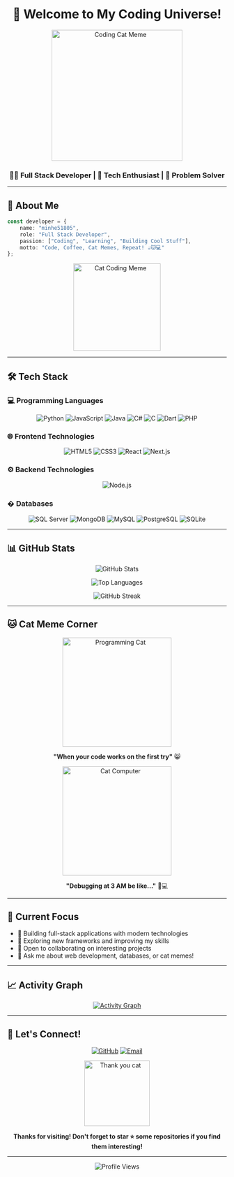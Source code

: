 <div align="center">
  
# 🚀 Welcome to My Coding Universe! 
<img src="https://media.giphy.com/media/l0HlQ7LRalQqdWfao/giphy.gif" width="300" alt="Coding Cat Meme"/>

### 👨‍💻 Full Stack Developer | 🎯 Tech Enthusiast | 🌟 Problem Solver

</div>

---

## 🐾 About Me

```typescript
const developer = {
    name: "minhe51805",
    role: "Full Stack Developer",
    passion: ["Coding", "Learning", "Building Cool Stuff"],
    motto: "Code, Coffee, Cat Memes, Repeat! ☕🐱💻"
};
```

<div align="center">
  <img src="https://media.giphy.com/media/JIX9t2j0ZTN9S/giphy.gif" width="200" alt="Cat Coding Meme"/>
</div>

---

## 🛠️ Tech Stack

### 💻 Programming Languages
<p align="center">
  <img src="https://img.shields.io/badge/Python-3776AB?style=for-the-badge&logo=python&logoColor=white" alt="Python"/>
  <img src="https://img.shields.io/badge/JavaScript-F7DF1E?style=for-the-badge&logo=javascript&logoColor=black" alt="JavaScript"/>
  <img src="https://img.shields.io/badge/Java-ED8B00?style=for-the-badge&logo=openjdk&logoColor=white" alt="Java"/>
  <img src="https://img.shields.io/badge/C%23-239120?style=for-the-badge&logo=c-sharp&logoColor=white" alt="C#"/>
  <img src="https://img.shields.io/badge/C-00599C?style=for-the-badge&logo=c&logoColor=white" alt="C"/>
  <img src="https://img.shields.io/badge/Dart-0175C2?style=for-the-badge&logo=dart&logoColor=white" alt="Dart"/>
  <img src="https://img.shields.io/badge/PHP-777BB4?style=for-the-badge&logo=php&logoColor=white" alt="PHP"/>
</p>

### 🌐 Frontend Technologies
<p align="center">
  <img src="https://img.shields.io/badge/HTML5-E34F26?style=for-the-badge&logo=html5&logoColor=white" alt="HTML5"/>
  <img src="https://img.shields.io/badge/CSS3-1572B6?style=for-the-badge&logo=css3&logoColor=white" alt="CSS3"/>
  <img src="https://img.shields.io/badge/React-20232A?style=for-the-badge&logo=react&logoColor=61DAFB" alt="React"/>
  <img src="https://img.shields.io/badge/Next.js-000000?style=for-the-badge&logo=nextdotjs&logoColor=white" alt="Next.js"/>
</p>

### ⚙️ Backend Technologies
<p align="center">
  <img src="https://img.shields.io/badge/Node.js-43853D?style=for-the-badge&logo=node.js&logoColor=white" alt="Node.js"/>
</p>

### �️ Databases
<p align="center">
  <img src="https://img.shields.io/badge/Microsoft%20SQL%20Server-CC2927?style=for-the-badge&logo=microsoft%20sql%20server&logoColor=white" alt="SQL Server"/>
  <img src="https://img.shields.io/badge/MongoDB-4EA94B?style=for-the-badge&logo=mongodb&logoColor=white" alt="MongoDB"/>
  <img src="https://img.shields.io/badge/MySQL-005C84?style=for-the-badge&logo=mysql&logoColor=white" alt="MySQL"/>
  <img src="https://img.shields.io/badge/PostgreSQL-316192?style=for-the-badge&logo=postgresql&logoColor=white" alt="PostgreSQL"/>
  <img src="https://img.shields.io/badge/SQLite-07405E?style=for-the-badge&logo=sqlite&logoColor=white" alt="SQLite"/>
</p>

---

## 📊 GitHub Stats

<div align="center">
  
![GitHub Stats](https://github-readme-stats.vercel.app/api?username=minhe51805&show_icons=true&theme=radical&hide_border=true&bg_color=0d1117)

![Top Languages](https://github-readme-stats.vercel.app/api/top-langs/?username=minhe51805&layout=compact&theme=radical&hide_border=true&bg_color=0d1117)

![GitHub Streak](https://github-readme-streak-stats.herokuapp.com/?user=minhe51805&theme=radical&hide_border=true&background=0d1117)

</div>

---

## 🐱 Cat Meme Corner

<div align="center">
  <img src="https://media.giphy.com/media/13HgwGsXF0aiGY/giphy.gif" width="250" alt="Programming Cat"/>
  
  **"When your code works on the first try"** 😸
  
  <img src="https://media.giphy.com/media/LmNwrBhejkK9EFP504/giphy.gif" width="250" alt="Cat Computer"/>
  
  **"Debugging at 3 AM be like..."** 🌙💻
</div>

---

## 🎯 Current Focus

- 🔭 Building full-stack applications with modern technologies
- 🌱 Exploring new frameworks and improving my skills
- 👯 Open to collaborating on interesting projects
- 💬 Ask me about web development, databases, or cat memes!

---

## 📈 Activity Graph

<div align="center">
  
[![Activity Graph](https://github-readme-activity-graph.vercel.app/graph?username=minhe51805&theme=react-dark&hide_border=true&bg_color=0d1117)](https://github.com/ashutosh00710/github-readme-activity-graph)

</div>

---

## 🤝 Let's Connect!

<div align="center">
  
[![GitHub](https://img.shields.io/badge/GitHub-100000?style=for-the-badge&logo=github&logoColor=white)](https://github.com/minhe51805)
[![Email](https://img.shields.io/badge/Email-D14836?style=for-the-badge&logo=gmail&logoColor=white)](mailto:your-email@gmail.com)

<img src="https://media.giphy.com/media/3oriO0OEd9QIDdllqo/giphy.gif" width="150" alt="Thank you cat"/>

**Thanks for visiting! Don't forget to star ⭐ some repositories if you find them interesting!**

</div>

---

<div align="center">
  <img src="https://komarev.com/ghpvc/?username=minhe51805&color=blueviolet&style=for-the-badge" alt="Profile Views"/>
</div>
<!--
**minhe51805/minhe51805** is a ✨ _special_ ✨ repository because its `README.md` (this file) appears on your GitHub profile.
